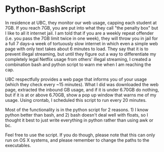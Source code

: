 Python-BashScript
=================

In residence at UBC, they monitor our web usage, capping each student at 7GB. If you reach 7GB, you are put into what they call "the penalty box" but I like to all it internet jail. I am told that if you are a weekly repeat offender (i.e. you pass the 7GB limit twice in one week), they will throw you in jail for a full 7 days–a week of tortuously slow internet in which even a simple web page with only text takes about 6 minutes to load. They say that it is to prevent illegal streaming, but until they figure out a way to differentiate my completely legal Netflix usage from others' illegal streaming, I created a combination bash and python script to warn me when I am reaching the cap. 

UBC respectfully provides a web page that informs you of your usage (which they check every ~15 minutes). What I did was downloaded the web page, extracted the inbound GB usage, and if it is under 6.70GB do nothing, but if it is at or above 6.70GB, show a pop up window that warns me of my usage. Using crontab, I scheduled this script to run every 20 minutes. 

Most of the functionality is in the python script for 2 reasons. 1) I know python better than bash, and 2) bash doesn't deal well with floats, so I thought it best to just write everything in python rather than using awk or bc. 

Feel free to use the script. If you do though, please note that this can only run on OS X systems, and please remember to change the paths to the executables. 
